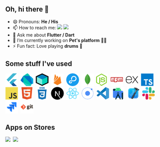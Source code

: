 ## Oh, hi there 👋

<!--
**monster555/monster555** is a ✨ _special_ ✨ repository because its `README.md` (this file) appears on your GitHub profile.

Here are some ideas to get you started:

- 🌱 I’m currently learning ...
- 👯 I’m looking to collaborate on ...
- 🤔 I’m looking for help with ...
-->

<!--![header](https://capsule-render.vercel.app/api?text=Hi%20there!%20👋&animation=fadeIn&type=waving&color=gradient&height=100) -->



- 😄 Pronouns: **He / His**
- 📫 How to reach me: <a href="https://www.linkedin.com/in/daniel-coyula/" target="_blank"><img src="https://img.shields.io/badge/LinkedIn-blue?logo=linkedin&logoColor=white"/></a>&nbsp;<a href="https://dctech.dev" target="_blank"><img src="https://img.shields.io/badge/DC%20Tech-Portfolio-blue"/></a>
- 💬 Ask me about **Flutter / Dart**
- 🔭 I’m currently working on **Pet's platform** 🐶🐱
- ⚡ Fun fact: Love playing **drums** 🥁

## Some stuff I've used

<div>
  <img src="https://github.com/devicons/devicon/blob/master/icons/flutter/flutter-original.svg" title="Flutter" alt="Flutter" width="40" height="40"/>&nbsp;
  <img src="https://github.com/devicons/devicon/blob/master/icons/dart/dart-original.svg" title="Dart" alt="Dart" width="40" height="40"/>&nbsp;
  <img src="https://github.com/monster555/monster555/blob/main/bloc-logo.svg" title="BLoC" alt="BLoC" width="40" height="40"/>&nbsp;
  <img src="https://github.com/devicons/devicon/blob/master/icons/firebase/firebase-plain.svg" title="Firebase" alt="Firebase" width="40" height="40"/>&nbsp;
  <img src="https://github.com/monster555/monster555/blob/main/parse-server-logo.svg" title="Parse Server" alt="Parse Server" width="40" height="40"/>&nbsp;
  <img src="https://github.com/devicons/devicon/blob/master/icons/mongodb/mongodb-original.svg" title="MongoDB" **alt="MongoDB" width="40" height="40"/>
  <img src="https://github.com/devicons/devicon/blob/master/icons/nodejs/nodejs-original.svg" title="NodeJS" alt="NodeJS" width="40" height="40"/>&nbsp;
  <img src="https://github.com/devicons/devicon/blob/master/icons/npm/npm-original-wordmark.svg" title="NPM" alt="NPM" width="40" height="40"/>&nbsp;
  <img src="https://github.com/devicons/devicon/blob/master/icons/express/express-original.svg" title="Express" alt="Express" width="40" height="40"/>&nbsp;
  <img src="https://github.com/devicons/devicon/blob/master/icons/typescript/typescript-original.svg" title="TypeScript" alt="TypeScript" width="40" height="40"/>&nbsp;
  <img src="https://github.com/devicons/devicon/blob/master/icons/javascript/javascript-original.svg" title="JavaScript" alt="JavaScript" width="40" height="40"/>&nbsp;
  <img src="https://github.com/devicons/devicon/blob/master/icons/html5/html5-original.svg" title="HTML5" alt="HTML" width="40" height="40"/>&nbsp;
  <img src="https://github.com/devicons/devicon/blob/master/icons/css3/css3-plain-wordmark.svg"  title="CSS3" alt="CSS" width="40" height="40"/>&nbsp;
  <img src="https://github.com/devicons/devicon/blob/master/icons/nextjs/nextjs-original.svg" title="NextJS" alt="NextJS" width="40" height="40"/>&nbsp;
  <img src="https://github.com/devicons/devicon/blob/master/icons/react/react-original.svg" title="React" alt="React" width="40" height="40"/>&nbsp;
  <img src="https://github.com/devicons/devicon/blob/master/icons/ionic/ionic-original.svg" title="Ionic" alt="Ionic" width="40" height="40"/>&nbsp;
  <img src="https://github.com/devicons/devicon/blob/master/icons/vscode/vscode-original.svg" title="React" alt="React" width="40" height="40"/>&nbsp;
  <img src="https://github.com/devicons/devicon/blob/master/icons/androidstudio/androidstudio-original.svg" title="Android Studio" alt="Android Studio" width="40" height="40"/>&nbsp;
  <img src="https://github.com/devicons/devicon/blob/master/icons/xcode/xcode-original.svg" title="Xcode" alt="Xcode" width="40" height="40"/>&nbsp;
  <img src="https://github.com/devicons/devicon/blob/master/icons/slack/slack-original.svg" title="Slack" alt="Slack" width="40" height="40"/>&nbsp;
  <img src="https://github.com/devicons/devicon/blob/master/icons/jira/jira-original.svg" title="Jira" alt="Jira" width="40" height="40"/>&nbsp;
  <img src="https://github.com/devicons/devicon/blob/master/icons/git/git-original-wordmark.svg" title="Git" **alt="Git" width="40" height="40"/>
</div>

<!-- https://plugins.jetbrains.com/files/12129/155848/icon/pluginIcon.png -->

## Apps on Stores

<a href="https://apps.apple.com/us/developer/daniel-coyula/id1396312930" target="_blank"><img src="https://img.shields.io/badge/App%20Store-black?logo=appstore&logoColor=white"/></a>&nbsp;
<a href="https://play.google.com/store/apps/developer?id=DC+Tech" target="_blank"><img src="https://img.shields.io/badge/Play%20Store-green?logo=googleplay&logoColor=white"/></a>

<!-- ## Github Stats

![](http://github-profile-summary-cards.vercel.app/api/cards/profile-details?username=monster555&theme=github_dark)
![](http://github-profile-summary-cards.vercel.app/api/cards/repos-per-language?username=monster555&theme=github_dark)
![](http://github-profile-summary-cards.vercel.app/api/cards/most-commit-language?username=monster555&theme=github_dark)
![](http://github-profile-summary-cards.vercel.app/api/cards/stats?username=monster555&theme=github_dark)

![Daniel's GitHub stats](https://github-readme-stats.vercel.app/api?username=monster555&show_icons=true&theme=dark&count_private=true)


[![GitHub Streak](http://github-readme-streak-stats.herokuapp.com?user=monster555&theme=github-dark&hide_border=true&stroke=0365D6&ring=0365D6&fire=FF9800)](https://git.io/streak-stats)

<!-- ![footer](https://capsule-render.vercel.app/api?section=footer&animation=fadeIn&type=waving&color=gradient&height=100) -->

